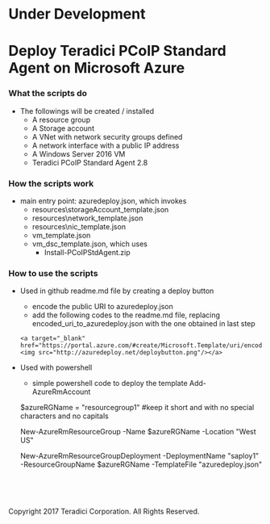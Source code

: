 # Under Development

# Deploy Teradici PCoIP Standard Agent on Microsoft Azure

### What the scripts do
- The followings will be created / installed 
	* A resource group
	* A Storage account
	* A VNet with network security groups defined
	* A network interface with a public IP address
	* A Windows Server 2016 VM
	* Teradici PCoIP Standard Agent 2.8

### How the scripts work
- main entry point: azuredeploy.json, which invokes
	* resources\storageAccount_template.json
	* resources\network_template.json
	* resources\nic_template.json
	* vm_template.json
	* vm_dsc_template.json, which uses
	  * Install-PCoIPStdAgent.zip

### How to use the scripts
- Used in github readme.md file by creating a deploy button
    * encode the public URI to azuredeploy.json
	* add the following codes to the readme.md file, replacing encoded_uri_to_azuredeploy.json with the one obtained in last step
	```
    <a target="_blank" href="https://portal.azure.com/#create/Microsoft.Template/uri/encoded_uri_to_azuredeploy.json"><img src="http://azuredeploy.net/deploybutton.png"/></a>    
    ```
- Used with powershell
    * simple powershell code to deploy the template
	Add-AzureRmAccount

	$azureRGName = "resourcegroup1" #keep it short and with no special characters and no capitals

	New-AzureRmResourceGroup -Name $azureRGName -Location "West US"

	New-AzureRmResourceGroupDeployment -DeploymentName "saploy1" -ResourceGroupName $azureRGName -TemplateFile "azuredeploy.json"

  
<p>&nbsp;</p>
<p>&nbsp;</p>
Copyright 2017 Teradici Corporation. All Rights Reserved.